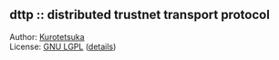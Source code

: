 ## dttp :: distributed trustnet transport protocol ##

Author: [Kurotetsuka](https://github.com/kurotetsuka)  
License: [GNU LGPL](license.md) ([details](legal/gnu-lgpl-v3.0.md))  

